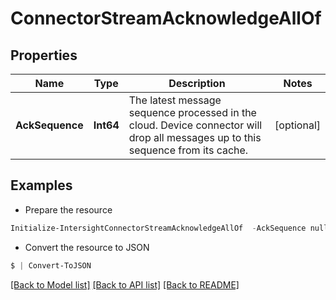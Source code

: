 # ConnectorStreamAcknowledgeAllOf
## Properties

Name | Type | Description | Notes
------------ | ------------- | ------------- | -------------
**AckSequence** | **Int64** | The latest message sequence processed in the cloud. Device connector will drop all messages up to this sequence from its cache. | [optional] 

## Examples

- Prepare the resource
```powershell
Initialize-IntersightConnectorStreamAcknowledgeAllOf  -AckSequence null
```

- Convert the resource to JSON
```powershell
$ | Convert-ToJSON
```

[[Back to Model list]](../README.md#documentation-for-models) [[Back to API list]](../README.md#documentation-for-api-endpoints) [[Back to README]](../README.md)

